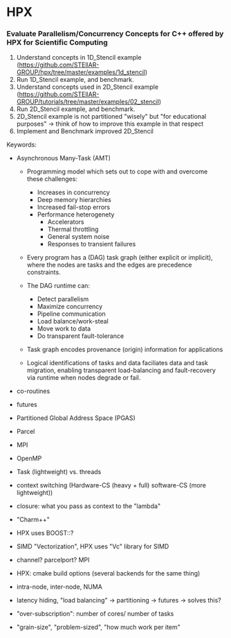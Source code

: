 # HPX
### Evaluate Parallelism/Concurrency Concepts for C++ offered by HPX for Scientific Computing


1. Understand concepts in 1D_Stencil example (https://github.com/STEllAR-GROUP/hpx/tree/master/examples/1d_stencil)
2. Run 1D_Stencil example, and benchmark.
3. Understand concepts used in 2D_Stencil example (https://github.com/STEllAR-GROUP/tutorials/tree/master/examples/02_stencil)
4. Run 2D_Stencil example, and benchmark.
5. 2D_Stencil example is not partitioned "wisely" but "for educational purposes" -> think of how to improve this example in that respect
6. Implement and Benchmark improved 2D_Stencil

Keywords:

- Asynchronous Many-Task (AMT)
  - Programming model which sets out to cope with and overcome these challenges:
    - Increases in concurrency
    - Deep memory hierarchies
    - Increased fail-stop errors
    - Performance heterogenety
      - Accelerators
      - Thermal throttling
      - General system noise
      - Responses to transient failures
      
  - Every program has a (DAG) task graph (either explicit or implicit), where the nodes are tasks and the edges are precedence constraints.
  - The DAG runtime can:
    - Detect parallelism
    - Maximize concurrency
    - Pipeline communication
    - Load balance/work-steal
    - Move work to data
    - Do transparent fault-tolerance
  - Task graph encodes provenance (origin) information for applications
  - Logical identifications of tasks and data faciliates data and task
    migration, enabling transparent load-balancing and fault-recovery via
    runtime when nodes degrade or fail.
    
- co-routines
- futures
- Partitioned Global Address Space (PGAS)
- Parcel
- MPI
- OpenMP
- Task (lightweight) vs. threads
- context switching (Hardware-CS (heavy + full) software-CS (more lightweight))
- closure: what you pass as context to the "lambda"
- "Charm++"
- HPX uses BOOST::?
- SIMD "Vectorization", HPX uses "Vc" library for SIMD
- channel? parcelport? MPI
- HPX: cmake build options (several backends for the same thing)
- intra-node, inter-node, NUMA
- latency hiding, "load balancing" -> partitioning -> futures -> solves this?
- "over-subscription": number of cores/ number of tasks
- "grain-size", "problem-sized", "how much work per item"
